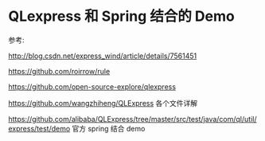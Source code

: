 # QLexpress 和 Spring 结合的 Demo

参考:

http://blog.csdn.net/express_wind/article/details/7561451

https://github.com/roirrow/rule

https://github.com/open-source-explore/qlexpress

https://github.com/wangzhiheng/QLExpress  各个文件详解

https://github.com/alibaba/QLExpress/tree/master/src/test/java/com/ql/util/express/test/demo 官方 spring 结合 demo